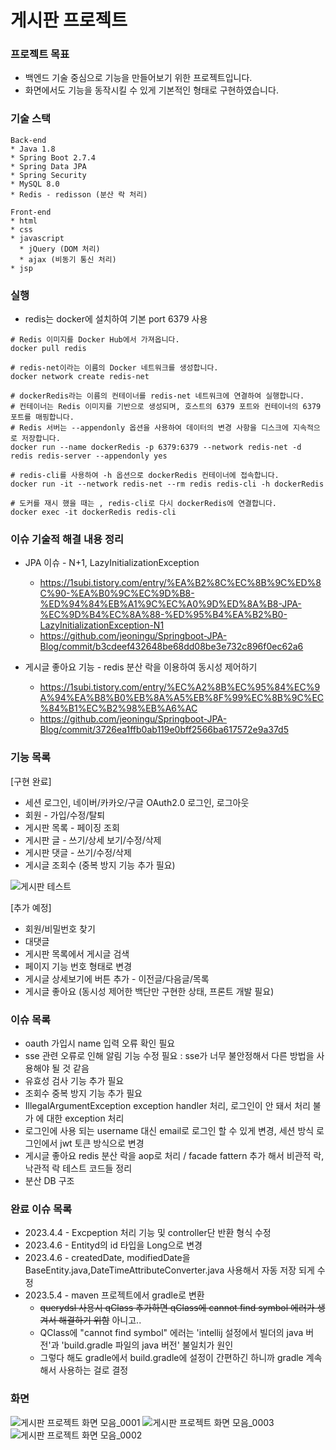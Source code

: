 # 게시판 프로젝트

### 프로젝트 목표
* 백엔드 기술 중심으로 기능을 만들어보기 위한 프로젝트입니다.
* 화면에서도 기능을 동작시킬 수 있게 기본적인 형태로 구현하였습니다.

### 기술 스택
```
Back-end
* Java 1.8
* Spring Boot 2.7.4
* Spring Data JPA
* Spring Security
* MySQL 8.0
* Redis - redisson (분산 락 처리)

Front-end
* html
* css
* javascript
  * jQuery (DOM 처리)
  * ajax (비동기 통신 처리)
* jsp
```
### 실행
* redis는 docker에 설치하여 기본 port 6379 사용
```
# Redis 이미지를 Docker Hub에서 가져옵니다.
docker pull redis

# redis-net이라는 이름의 Docker 네트워크를 생성합니다.
docker network create redis-net

# dockerRedis라는 이름의 컨테이너를 redis-net 네트워크에 연결하여 실행합니다.
# 컨테이너는 Redis 이미지를 기반으로 생성되며, 호스트의 6379 포트와 컨테이너의 6379 포트를 매핑합니다.
# Redis 서버는 --appendonly 옵션을 사용하여 데이터의 변경 사항을 디스크에 지속적으로 저장합니다.
docker run --name dockerRedis -p 6379:6379 --network redis-net -d redis redis-server --appendonly yes

# redis-cli를 사용하여 -h 옵션으로 dockerRedis 컨테이너에 접속합니다.
docker run -it --network redis-net --rm redis redis-cli -h dockerRedis

# 도커를 재시 했을 때는 , redis-cli로 다시 dockerRedis에 연결합니다.
docker exec -it dockerRedis redis-cli
```

### 이슈 기술적 해결 내용 정리
* JPA 이슈 - N+1, LazyInitializationException
  * https://1subi.tistory.com/entry/%EA%B2%8C%EC%8B%9C%ED%8C%90-%EA%B0%9C%EC%9D%B8-%ED%94%84%EB%A1%9C%EC%A0%9D%ED%8A%B8-JPA-%EC%9D%B4%EC%8A%88-%ED%95%B4%EA%B2%B0-LazyInitializationException-N1
  * https://github.com/jeoningu/Springboot-JPA-Blog/commit/b3cdeef432648be68dd08be3e732c896f0ec62a6

* 게시글 좋아요 기능 - redis 분산 락을 이용하여 동시성 제어하기
  * https://1subi.tistory.com/entry/%EC%A2%8B%EC%95%84%EC%9A%94%EA%B8%B0%EB%8A%A5%EB%8F%99%EC%8B%9C%EC%84%B1%EC%B2%98%EB%A6%AC
  * https://github.com/jeoningu/Springboot-JPA-Blog/commit/3726ea1ffb0ab119e0bff2566ba617572e9a37d5


### 기능 목록
[구현 완료]
* 세션 로그인, 네이버/카카오/구글 OAuth2.0 로그인, 로그아웃
* 회원 - 가입/수정/탈퇴
* 게시판 목록 - 페이징 조회
* 게시판 글 - 쓰기/상세 보기/수정/삭제
* 게시판 댓글 - 쓰기/수정/삭제
* 게시글 조회수 (중복 방지 기능 추가 필요)

![게시판 테스트](https://github.com/jeoningu/Springboot-JPA-Blog/assets/103714252/1290c407-00f0-4eca-8258-8f6f3849ecdd)


[추가 예정]
* 회원/비밀번호 찾기
* 대댓글
* 게시판 목록에서 게시글 검색
* 페이지 기능 번호 형태로 변경
* 게시글 상세보기에 버튼 추가 - 이전글/다음글/목록
* 게시글 좋아요 (동시성 제어한 백단만 구현한 상태, 프론트 개발 필요)


### 이슈 목록
* oauth 가입시 name 입력 오류 확인 필요
* sse 관련 오류로 인해 알림 기능 수정 필요 : sse가 너무 불안정해서 다른 방법을 사용해야 될 것 같음
* 유효성 검사 기능 추가 필요
* 조회수 중복 방지 기능 추가 필요
* IllegalArgumentException exception handler 처리, 로그인이 안 돼서 처리 불가 에 대한 exception 처리
* 로그인에 사용 되는 username 대신 email로 로그인 할 수 있게 변경, 세션 방식 로그인에서 jwt 토큰 방식으로 변경
* 게시글 좋아요 redis 분산 락을 aop로 처리 / facade fattern 추가 해서 비관적 락, 낙관적 락 테스트 코드들 정리
* 분산 DB 구조


### 완료 이슈 목록
* 2023.4.4 - Excpeption 처리 기능 및 controller단 반환 형식 수정
* 2023.4.6 - Entityd의 id 타입을 Long으로 변경
* 2023.4.6 - createdDate, modifiedDate을 BaseEntity.java,DateTimeAttributeConverter.java 사용해서 자동 저장 되게 수정
* 2023.5.4 - maven 프로젝트에서 gradle로 변환
  * ~~querydsl 사용시 qClass 추가하면 qClass에 cannot find symbol 에러가 생겨서 해결하기 위함~~ 아니고..
  * QClass에 "cannot find symbol" 에러는 'intellij 설정에서 빌더의 java 버전'과 'build.gradle 파일의 java 버전' 불일치가 원인
  * 그렇다 해도 gradle에서 build.gradle에 설정이 간편하긴 하니까 gradle 계속해서 사용하는 걸로 결정

### 화면
![게시판 프로젝트 화면 모음_0001](https://user-images.githubusercontent.com/103714252/229777272-9f5b9341-51bd-4e87-b177-6b260e4a033b.png)
![게시판 프로젝트 화면 모음_0003](https://user-images.githubusercontent.com/103714252/229777568-139d3fd0-16ea-4d96-8e6c-e4641db9460b.png)
![게시판 프로젝트 화면 모음_0002](https://user-images.githubusercontent.com/103714252/229777573-8a0c2fa4-584b-413c-8d06-a5c4833ada91.png)
